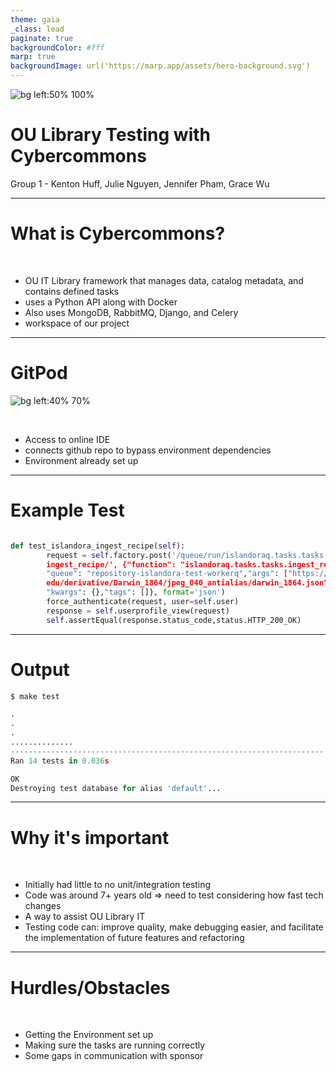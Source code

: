 ```yaml
---
theme: gaia
_class: lead
paginate: true
backgroundColor: #fff
marp: true
backgroundImage: url('https://marp.app/assets/hero-background.svg')
---
```


![bg left:50% 100%](https://libraries.ou.edu/sites/all/themes/oulib_bootstrap/img/ou_lib_logo.png)

# **OU Library Testing with Cybercommons**

Group 1 - Kenton Huff, Julie Nguyen, Jennifer Pham, Grace Wu


---

# What is Cybercommons?

</br>

* OU IT Library framework that manages data, catalog metadata, and contains defined tasks
* uses a Python API along with Docker
* Also uses MongoDB, RabbitMQ, Django, and Celery
* workspace of our project

---
# GitPod

![bg left:40% 70%](https://avatars.githubusercontent.com/u/37021919?s=200&v=4)

</br>

* Access to online IDE
* connects github repo to bypass environment dependencies
* Environment already set up

---
# Example Test

```python

def test_islandora_ingest_recipe(self):
        request = self.factory.post('/queue/run/islandoraq.tasks.tasks.
        ingest_recipe/', {"function": "islandoraq.tasks.tasks.ingest_recipe",
        "queue": "repository-islandora-test-workerq","args": ["https://bag.ou.
        edu/derivative/Darwin_1864/jpeg_040_antialias/darwin_1864.json"],
        "kwargs": {},"tags": []}, format='json')
        force_authenticate(request, user=self.user)
        response = self.userprofile_view(request)
        self.assertEqual(response.status_code,status.HTTP_200_OK)

```

---
# Output
```python
$ make test

.
.
.
..............
----------------------------------------------------------------------
Ran 14 tests in 0.036s

OK
Destroying test database for alias 'default'...

```
---
# Why it's important

</br>

* Initially had little to no unit/integration testing 
* Code was around 7+ years old => need to test considering how fast tech changes
* A way to assist OU Library IT
* Testing code can: improve quality, make debugging easier, and facilitate the implementation of future features and refactoring


--- 
# Hurdles/Obstacles

</br>

* Getting the Environment set up
* Making sure the tasks are running correctly
* Some gaps in communication with sponsor
